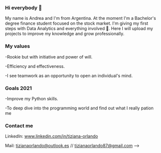 ### Hi everybody 👋

My name is Andrea and I'm from Argentina. At the moment I'm a Bachelor's degree finance student focused on the stock market. 
I'm giving my first steps with Data Analytics and everything involved 🐾. 
Here I will upload my projects to improve my knowledge and grow professionally. 

### My values

-Rookie but with initiative and power of will.

-Efficiency and effectiveness.

-I see teamwork as an opportunity to open an individual's mind.

### Goals 2021

-Improve my Python skills.

-To deep dive into the programming world and find out what I really pation me

### Contact me

LinkedIn: www.linkedin.com/in/tiziana-orlando

Mail: tizianaorlando@outlook.es // tizianaorlando87@gmail.com
-->
